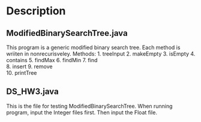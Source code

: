 # Description
## ModifiedBinarySearchTree.java
This program is a generic modified binary search tree. Each method is wriiten
in nonrecurisveley. 
Methods:
    1.  treeInput
    2.  makeEmpty
    3.  isEmpty
    4.  contains
    5.  findMax
    6.  findMin
    7.  find            
    8.  insert
    9.  remove       
    10. printTree

## DS_HW3.java
This is the file for testing ModifiedBinarySearchTree.
When running program, input the Integer files first. Then input the Float file.
